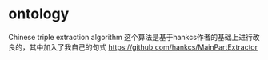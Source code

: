 # ontology
Chinese triple extraction algorithm
这个算法是基于hankcs作者的基础上进行改良的，其中加入了我自己的句式
https://github.com/hankcs/MainPartExtractor
